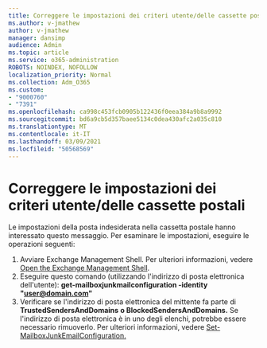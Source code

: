 ```yaml
---
title: Correggere le impostazioni dei criteri utente/delle cassette postali
ms.author: v-jmathew
author: v-jmathew
manager: dansimp
audience: Admin
ms.topic: article
ms.service: o365-administration
ROBOTS: NOINDEX, NOFOLLOW
localization_priority: Normal
ms.collection: Adm_O365
ms.custom:
- "9000760"
- "7391"
ms.openlocfilehash: ca998c453fcb0905b122436f0eea384a9b8a9992
ms.sourcegitcommit: bd6a9cb5d357baee5134c0dea430afc2a035c810
ms.translationtype: MT
ms.contentlocale: it-IT
ms.lasthandoff: 03/09/2021
ms.locfileid: "50568569"
---
```

# <a name="fix-user-policymailbox-settings"></a>Correggere le impostazioni dei criteri utente/delle cassette postali

Le impostazioni della posta indesiderata nella cassetta postale hanno interessato questo messaggio. Per esaminare le impostazioni, eseguire le operazioni seguenti:

1. Avviare Exchange Management Shell. Per ulteriori informazioni, vedere [Open the Exchange Management Shell](https://go.microsoft.com/fwlink/?linkid=2101432).
2. Eseguire questo comando (utilizzando l'indirizzo di posta elettronica dell'utente):  **get-mailboxjunkmailconfiguration -identity "user@domain.com"**
3. Verificare se l'indirizzo di posta elettronica del mittente fa parte di **TrustedSendersAndDomains** **o BlockedSendersAndDomains.** Se l'indirizzo di posta elettronica è in uno degli elenchi, potrebbe essere necessario rimuoverlo. Per ulteriori informazioni, vedere [Set-MailboxJunkEmailConfiguration.](https://go.microsoft.com/fwlink/?linkid=2101047)
